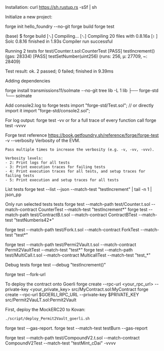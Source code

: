 Installation:
curl https://sh.rustup.rs -sSf | sh

Initialize a new project:

forge init hello_foundry --no-git
forge build
forge test

(base) $ forge build
[⠢] Compiling...
[⠢] Compiling 20 files with 0.8.16a
[⠆] Solc 0.8.16 finished in 1.93s
Compiler run successful

Running 2 tests for test/Counter.t.sol:CounterTest
[PASS] testIncrement() (gas: 28334)
[PASS] testSetNumber(uint256) (runs: 256, μ: 27709, ~: 28409)

Test result: ok. 2 passed; 0 failed; finished in 9.39ms

Adding dependencies

forge install transmissions11/solmate --no-git
tree lib -L 1
lib
├── forge-std
└── solmate

Add console2.log to forge tests
import "forge-std/Test.sol";
// or directly import it
import "forge-std/console2.sol";

For log output:
forge test -vv
or
for a full trace of every function call
forge test -vvvv

Forge test reference
https://book.getfoundry.sh/reference/forge/forge-test
-v
--verbosity
Verbosity of the EVM.

    Pass multiple times to increase the verbosity (e.g. -v, -vv, -vvv).

    Verbosity levels:
    - 2: Print logs for all tests
    - 3: Print execution traces for failing tests
    - 4: Print execution traces for all tests, and setup traces for failing tests
    - 5: Print execution and setup traces for all tests

List tests
forge test --list --json --match-test "testIncrement" | tail -n 1 | json_pp

Only run selected tests tests
forge test --match-path test/Counter.t.sol --match-contract CounterTest --match-test "testIncrement*"
forge test --match-path test/ContractB.t.sol --match-contract ContractBTest --match-test "testNumberis42*"

forge test --match-path test/Fork.t.sol --match-contract ForkTest --match-test "test\*"

forge test --match-path test/Permi2Vault.t.sol --match-contract Permit2VaultTest --match-test "test\*"
forge test --match-path test/MultiCall.t.sol --match-contract MulticallTest --match-test "test\_\*"

Debug tests
forge test --debug "testIncrement()"

forge test --fork-url <url>

To deploy the contract onto Goerli
forge create --rpc-url <your_rpc_url> --private-key <your_private_key> src/MyContract.sol:MyContract
forge create --rpc-url $GOERLI_RPC_URL --private-key $PRIVATE_KEY src/Permit2VauLT.sol:Permit2Vault

First, deploy the MockERC20 to Kovan:

```bash
./script/deploy_Permit2Vault_goerli.sh
```

forge test --gas-report.
forge test --match-test testBurn --gas-report

forge test --match-path test/CompoundV2.t.sol --match-contract CompoundV2Test --match-test "testMint_cDai" -vvvv
